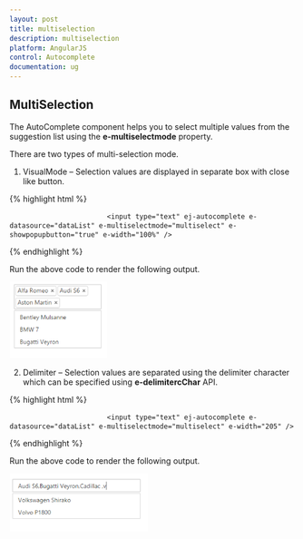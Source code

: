 ```yaml
---
layout: post
title: multiselection
description: multiselection
platform: AngularJS
control: Autocomplete
documentation: ug
---
```


## MultiSelection

The AutoComplete component helps you to select multiple values from the suggestion list using the **e-multiselectmode** property.

There are two types of multi-selection mode.

1. VisualMode – Selection values are displayed in separate box with close like button.



{% highlight html %}


                            <input type="text" ej-autocomplete e-datasource="dataList" e-multiselectmode="multiselect" e-showpopupbutton="true" e-width="100%" />


<script type="text/javascript">
        var carList = [
                    "Audi S6", "Austin-Healey", "Alfa Romeo", "Aston Martin",
                    "BMW 7 ", "Bentley Mulsanne", "Bugatti Veyron",
                    "Chevrolet Camaro", "Cadillac ",
                    "Duesenberg J ", "Dodge Sprinter",
                    "Elantra", "Excavator",
                    "Ford Boss 302", "Ferrari 360", "Ford Thunderbird ",
                    "GAZ Siber",
                    "Honda S2000", "Hyundai Santro",
                    "Isuzu Swift", "Infiniti Skyline",
                    "Jaguar XJS",
                    "Kia Sedona EX", "Koenigsegg Agera",
                    "Lotus Esprit", "Lamborghini Diablo ",
                    "Mercedes-Benz ", "Mercury Coupe", "Maruti Alto 800",
                    "Nissan Qashqai",
                    "Oldsmobile S98", "Opel Superboss",
                    "Porsche 356 ", "Pontiac Sunbird",
                    "Scion SRS/SC/SD", "Saab Sportcombi", "Subaru Sambar", "Suzuki Swift",
                    "Triumph Spitfire ", "Toyota 2000GT",
                    "Volvo P1800", "Volkswagen Shirako"
        ];
        angular.module('AutoCompleteApp', ['ejangular'])
             .controller('AutocompleteCtrl', function ($scope) {                
                 $scope.dataList = carList;
$scope.multiselect=ej.MultiSelectMode.VisualMode;
             });
    </script>


{% endhighlight %}



Run the above code to render the following output. 

![](multiselection_images\multiselection_img1.png)

2. Delimiter – Selection values are separated using the delimiter character which can be specified using **e-delimitercChar** API.



{% highlight html %}


                            <input type="text" ej-autocomplete e-datasource="dataList" e-multiselectmode="multiselect" e-width="205" />

<script type="text/javascript">
        var carList = [
                    "Audi S6", "Austin-Healey", "Alfa Romeo", "Aston Martin",
                    "BMW 7 ", "Bentley Mulsanne", "Bugatti Veyron",
                    "Chevrolet Camaro", "Cadillac ",
                    "Duesenberg J ", "Dodge Sprinter",
                    "Elantra", "Excavator",
                    "Ford Boss 302", "Ferrari 360", "Ford Thunderbird ",
                    "GAZ Siber",
                    "Honda S2000", "Hyundai Santro",
                    "Isuzu Swift", "Infiniti Skyline",
                    "Jaguar XJS",
                    "Kia Sedona EX", "Koenigsegg Agera",
                    "Lotus Esprit", "Lamborghini Diablo ",
                    "Mercedes-Benz ", "Mercury Coupe", "Maruti Alto 800",
                    "Nissan Qashqai",
                    "Oldsmobile S98", "Opel Superboss",
                    "Porsche 356 ", "Pontiac Sunbird",
                    "Scion SRS/SC/SD", "Saab Sportcombi", "Subaru Sambar", "Suzuki Swift",
                    "Triumph Spitfire ", "Toyota 2000GT",
                    "Volvo P1800", "Volkswagen Shirako"
        ];
        angular.module('AutoCompleteApp', ['ejangular'])
             .controller('AutocompleteCtrl', function ($scope) {                
                 $scope.dataList = carList;
$scope.multiselect=ej.MultiSelectMode.Delimiter;
             });
    </script>


{% endhighlight %}



Run the above code to render the following output. 

![](multiselection_images\multiselection_img2.png)

